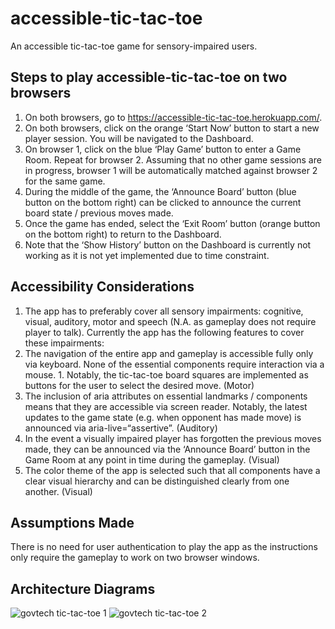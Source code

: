# accessible-tic-tac-toe
An accessible tic-tac-toe game for sensory-impaired users.

## Steps to play accessible-tic-tac-toe on two browsers
1. On both browsers, go to https://accessible-tic-tac-toe.herokuapp.com/.
1. On both browsers, click on the orange ‘Start Now’ button to start a new player session. You will be navigated to the Dashboard.
1. On browser 1, click on the blue ‘Play Game’ button to enter a Game Room. Repeat for browser 2. Assuming that no other game sessions are in progress, browser 1 will be automatically matched against browser 2 for the same game.
1. During the middle of the game, the ‘Announce Board’ button (blue button on the bottom right) can be clicked to announce the current board state / previous moves made.
1. Once the game has ended, select the ‘Exit Room’ button (orange button on the bottom right) to return to the Dashboard.
1. Note that the ‘Show History’ button on the Dashboard is currently not working as it is not yet implemented due to time constraint.

## Accessibility Considerations
1. The app has to preferably cover all sensory impairments: cognitive, visual, auditory, motor and speech (N.A. as gameplay does not require player to talk). Currently the app has the following features to cover these impairments:
1. The navigation of the entire app and gameplay is accessible fully only via keyboard. None of the essential components require interaction via a mouse. 1. Notably, the tic-tac-toe board squares are implemented as buttons for the user to select the desired move. (Motor)
1. The inclusion of aria attributes on essential landmarks / components means that they are accessible via screen reader. Notably, the latest updates to the game state (e.g. when opponent has made move) is announced via aria-live=“assertive”. (Auditory)
1. In the event a visually impaired player has forgotten the previous moves made, they can be announced via the ‘Announce Board’ button in the Game Room at any point in time during the gameplay. (Visual)
1. The color theme of the app is selected such that all components have a clear visual hierarchy and can be distinguished clearly from one another. (Visual)


## Assumptions Made
There is no need for user authentication to play the app as the instructions only require the gameplay to work on two browser windows.

## Architecture Diagrams
![govtech tic-tac-toe 1](https://user-images.githubusercontent.com/87931905/218522473-b21caedd-c1f4-4014-8847-0b5c12949dd5.png)
![govtech tic-tac-toe 2](https://user-images.githubusercontent.com/87931905/218522485-4e2e09a0-1d84-44a3-beb6-3ef776884b1f.png)
